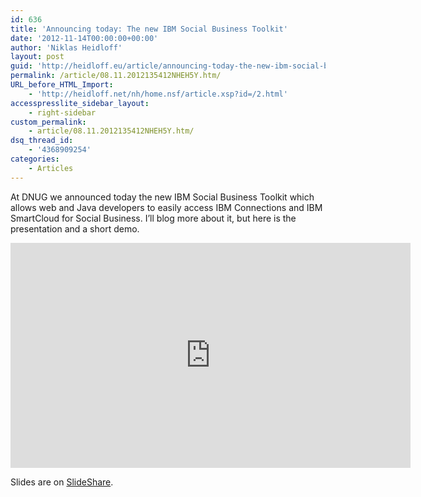 ```yaml
---
id: 636
title: 'Announcing today: The new IBM Social Business Toolkit'
date: '2012-11-14T00:00:00+00:00'
author: 'Niklas Heidloff'
layout: post
guid: 'http://heidloff.eu/article/announcing-today-the-new-ibm-social-business-toolkit/'
permalink: /article/08.11.2012135412NHEH5Y.htm/
URL_before_HTML_Import:
    - 'http://heidloff.net/nh/home.nsf/article.xsp?id=/2.html'
accesspresslite_sidebar_layout:
    - right-sidebar
custom_permalink:
    - article/08.11.2012135412NHEH5Y.htm/
dsq_thread_id:
    - '4368909254'
categories:
    - Articles
---
```


At DNUG we announced today the new IBM Social Business Toolkit which allows web and Java developers to easily access IBM Connections and IBM SmartCloud for Social Business. I’ll blog more about it, but here is the presentation and a short demo.

<iframe allowfullscreen="" frameborder="0" height="360" src="http://www.youtube.com/embed/3vxvYxrRXgg?rel=0" width="640"></iframe>

Slides are on [SlideShare](http://www.slideshare.net/niklasheidloff/dnug-2012-keynote-social-business-with-ibm-connections).